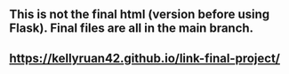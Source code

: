 ## This is not the final html (version before using Flask). Final files are all in the main branch.
## https://kellyruan42.github.io/link-final-project/


